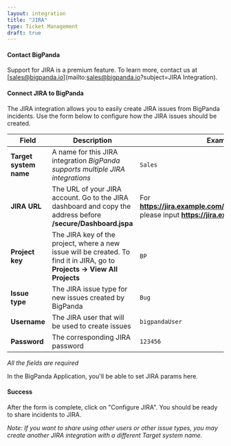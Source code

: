 ```yaml
---
layout: integration 
title: "JIRA"
type: Ticket Management
draft: true
---
```


#### Contact BigPanda
Support for JIRA is a premium feature. To learn more, contact us at [sales@bigpanda.io](mailto:sales@bigpanda.io?subject=JIRA Integration).

<!-- section-separator -->
#### Connect JIRA to BigPanda

The JIRA integration allows you to easily create JIRA issues from BigPanda incidents.
Use the form below to configure how the JIRA issues should be created.


|Field|Description|Example|
|-----|-----------|-------|
|**Target system name**|A name for this JIRA integration *BigPanda supports multiple JIRA integrations*|`Sales`|
|**JIRA URL**|The URL of your JIRA account. Go to the JIRA dashboard and copy the address before **/secure/Dashboard.jspa**|For **https://jira.example.com/secure/Dashboard.jspa**  please input **https://jira.example.com**|
|**Project key**|The JIRA key of the project, where a new issue will be created. To find it in JIRA, go to **Projects -> View All Projects**|`BP`|
|**Issue type**|The JIRA issue type for new issues created by BigPanda|`Bug`|
|**Username**|The JIRA user that will be used to create issues|`bigpandaUser`|
|**Password**|The corresponding JIRA password|`123456`|

<!-- app-only-start -->

<!-- include 'integrations/jira/jira' -->
*All the fields are required*

<!-- app-only-end -->

<!-- docs-only-start -->

In the BigPanda Application, you'll be able to set JIRA params here.

<!-- docs-only-end -->

<!-- section-separator -->
#### Success
After the form is complete, click on "Configure JIRA". 
You should be ready to share incidents to JIRA.

*Note: If you want to share using other users or other issue types, you may create another JIRA integration with a different Target system name.*
